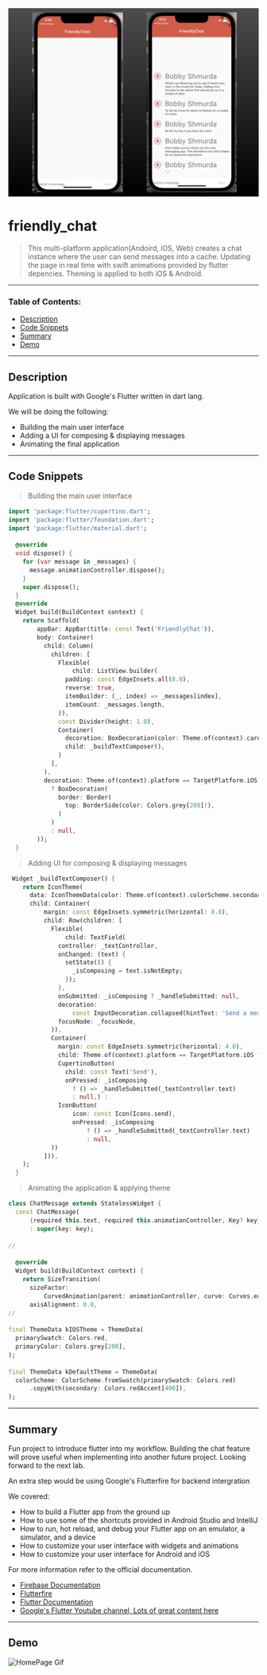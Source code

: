 <img src="https://github.com/C-Dev66/friendly_chat/blob/main/screenshots/Preview.png" alt="HomePage"/>

# friendly_chat
> This multi-platform application(Andoird, iOS, Web) creates a chat instance where the user can send messages into a cache. Updating the page in real time with swift animations provided by flutter depencies. Theming is applied to both iOS & Android.

---

### Table of Contents:

- [Description](#description)
- [Code Snippets](#code-snippets)
- [Summary](#summary)
- [Demo](#demo)




---

## Description

Application is built with Google's Flutter written in dart lang.

We will be doing the following:

- Building the main user interface 
- Adding a UI for composing & displaying messages
- Animating the final application


---

## Code Snippets

> Building the main user interface
```dart
import 'package:flutter/cupertino.dart';
import 'package:flutter/foundation.dart';
import 'package:flutter/material.dart';

  @override
  void dispose() {
    for (var message in _messages) {
      message.animationController.dispose();
    }
    super.dispose();
  }
  @override
  Widget build(BuildContext context) {
    return Scaffold(
        appBar: AppBar(title: const Text('FriendlyChat')),
        body: Container(
          child: Column(
            children: [
              Flexible(
                  child: ListView.builder(
                padding: const EdgeInsets.all(8.0),
                reverse: true,
                itemBuilder: (_, index) => _messages[index],
                itemCount: _messages.length,
              )),
              const Divider(height: 1.0),
              Container(
                decoration: BoxDecoration(color: Theme.of(context).cardColor),
                child: _buildTextComposer(),
              )
            ],
          ),
          decoration: Theme.of(context).platform == TargetPlatform.iOS
            ? BoxDecoration(
              border: Border(
                top: BorderSide(color: Colors.grey[200]!),
              )
            )
            : null,
        ));
  }
```

> Adding UI for composing & displaying messages
```dart
 Widget _buildTextComposer() {
    return IconTheme(
      data: IconThemeData(color: Theme.of(context).colorScheme.secondary),
      child: Container(
          margin: const EdgeInsets.symmetric(horizontal: 8.0),
          child: Row(children: [
            Flexible(
                child: TextField(
              controller: _textController,
              onChanged: (text) {
                setState(() {
                  _isComposing = text.isNotEmpty;
                });
              }, 
              onSubmitted: _isComposing ? _handleSubmitted: null,
              decoration:
                  const InputDecoration.collapsed(hintText: 'Send a message'),
              focusNode: _focusNode,
            )),
            Container(
              margin: const EdgeInsets.symmetric(horizontal: 4.0),
              child: Theme.of(context).platform == TargetPlatform.iOS ? 
              CupertinoButton(
                child: const Text('Send'),
                onPressed: _isComposing
                  ? () => _handleSubmitted(_textController.text)
                  : null,) :
              IconButton(
                  icon: const Icon(Icons.send),
                  onPressed: _isComposing
                      ? () => _handleSubmitted(_textController.text)
                      : null,
            ))
          ])),
    );
  }

```

> Animating the application & applying theme
```dart
class ChatMessage extends StatelessWidget {
  const ChatMessage(
      {required this.text, required this.animationController, Key? key})
      : super(key: key);

//

  @override
  Widget build(BuildContext context) {
    return SizeTransition(
      sizeFactor:
          CurvedAnimation(parent: animationController, curve: Curves.easeOut),
      axisAlignment: 0.0,
//

final ThemeData kIOSTheme = ThemeData(
  primarySwatch: Colors.red,
  primaryColor: Colors.grey[200],
);

final ThemeData kDefaultTheme = ThemeData(
  colorScheme: ColorScheme.fromSwatch(primarySwatch: Colors.red)
      .copyWith(secondary: Colors.redAccent[400]),
);


```


---

## Summary

Fun project to introduce flutter into my workflow. Building the chat feature will prove useful when implementing into another future project. Looking forward to the next lab.

An extra step would be using Google's Flutterfire for backend intergration

We covered:

- How to build a Flutter app from the ground up
- How to use some of the shortcuts provided in Android Studio and IntelliJ
- How to run, hot reload, and debug your Flutter app on an emulator, a simulator, and a device
- How to customize your user interface with widgets and animations
- How to customize your user interface for Android and iOS


For more information refer to the official documentation.

- [Firebase Documentation](https://firebase.google.com/docs)
- [Flutterfire](https://firebase.google.com/docs/flutter/setup?platform=ios)
- [Flutter Documentation](https://docs.flutter.dev/)
- [Google's Flutter Youtube channel, Lots of great content here](https://www.youtube.com/channel/UCwXdFgeE9KYzlDdR7TG9cMw)

---

## Demo
![HomePage Gif](https://github.com/C-Dev66/friendly_chat/blob/main/screenshots/FriendlyChatDemo.gif)

